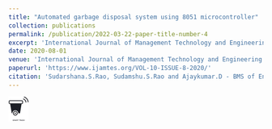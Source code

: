 ```yaml
---
title: "Automated garbage disposal system using 8051 microcontroller"
collection: publications
permalink: /publication/2022-03-22-paper-title-number-4
excerpt: 'International Journal of Management Technology and Engineering'
date: 2020-08-01
venue: 'International Journal of Management Technology and Engineering'
paperurl: 'https://www.ijamtes.org/VOL-10-ISSUE-8-2020/'
citation: 'Sudarshana.S.Rao, Sudamshu.S.Rao and Ajaykumar.D - BMS of Engineering, Bangalore, India. Page No : 72-75. DOI:16.10089.IJMTE.2020.V10I08.20.4307'
---
```


<img src="/images/trash.jpg" height="50px">

